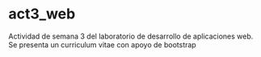 # act3_web
Actividad de semana 3 del laboratorio de desarrollo de aplicaciones web. Se presenta un curriculum vitae con apoyo de bootstrap
